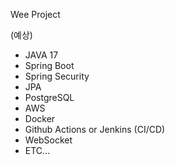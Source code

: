 Wee Project

(예상)
- JAVA 17
- Spring Boot
- Spring Security
- JPA
- PostgreSQL
- AWS
- Docker
- Github Actions or Jenkins (CI/CD)
- WebSocket
- ETC... 
